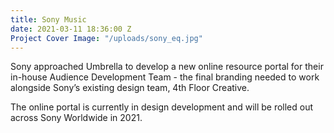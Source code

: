```yaml
---
title: Sony Music
date: 2021-03-11 18:36:00 Z
Project Cover Image: "/uploads/sony_eq.jpg"
---
```


Sony approached Umbrella to develop a new online resource portal for their in-house Audience Development Team - the final branding needed to work alongside Sony’s existing design team, 4th Floor Creative.

The online portal is currently in design development and will be rolled out across Sony Worldwide in 2021.
